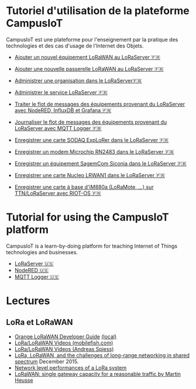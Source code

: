 
# Tutoriel d'utilisation de la plateforme CampusIoT
CampusIoT est une plateforme pour l'enseignement par la pratique des technologies et des cas d'usage de l'Internet des Objets.

* [Ajouter un nouvel équipement LoRaWAN au LoRaServer :fr:](loraserver/README-app.md)
* [Ajouter une nouvelle passerelle LoRaWAN  au LoRaServer :fr:](loraserver/README-gateway.md)
* [Administrer une organisation dans le LoRaServer:fr:](loraserver/README-org.md)
* [Administrer le service LoRaServer :fr:](loraserver/README-admin.md)

* [Traiter le flot de messages des équipements provenant du LoRaServer avec NodeRED, InfluxDB et Grafana :fr:](nodered/README.md)
* [Journaliser le flot de messages des équipements provenant du LoRaServer avec MQTT Logger :fr:](mqtt-logger/README.md)

* [Enregistrer une carte SODAQ ExpLoRer dans le LoRaServer :fr:](sodaq/README.md)
* [Enregistrer un modem Microchip RN2483 dans le LoRaServer :fr:](rn2483/README.md)
* [Enregistrer un équipement SagemCom Siconia dans le LoRaServer :fr:](siconia/README.md)
* [Enregistrer une carte Nucleo LRWAN1 dans le LoRaServer :fr:](nucleo/README.md)  

* [Enregistrer une carte à base d'iM880a (LoRaMote, ...) sur TTN/LoRaServer avec RIOT-OS :fr:](im880a/README.md)

# Tutorial for using the CampusIoT platform
CampusIoT is a learn-by-doing platform for teaching Internet of Things technologies and businesses.

* [LoRaServer :us:](loraserver/README.en.md)
* [NodeRED :us:](nodered/README.en.md)
* [MQTT Logger :us:](mqtt-logger/README.en.md)


# Lectures
## LoRa et LoRaWAN
* [Orange LoRaWAN Developer Guide](https://lora.multitech.com/documents/publications/marketing-guides/lora_device_dev_guide_orange.pdf) [(local)](mirror/lora_device_dev_guide_orange.pdf)
* [LoRa/LoRaWAN Videos (mobilefish.com)](https://www.youtube.com/watch?v=cUhAyyzlv2o&list=PLmL13yqb6OxdeOi97EvI8QeO8o-PqeQ0g)
* [LoRa/LoRaWAN Videos (Andreas Spiess)](https://www.youtube.com/watch?v=hMOwbNUpDQA&list=PL3XBzmAj53Rkkogh-lti58h_GkhzU1n7U)
* [LoRa, LoRaWAN, and the challenges of long-range networking in shared spectrum](https://docplayer.net/37494983-Lora-lorawan-and-the-challenges-of-long-range-networking-in-shared-spectrum-cogni-ve-radio-pla-orm-nl-december-2015.html) December 2015.
* [Network level performances of a LoRa system](http://tesi.cab.unipd.it/53740/1/dissertation.pdf)
* [LoRaWAN: single gateway capacity for a reasonable traffic by Martin Heusse](https://wiki.eclipse.org/Eclipse_IoT_Day_Grenoble_2019#lorawan_talk)
